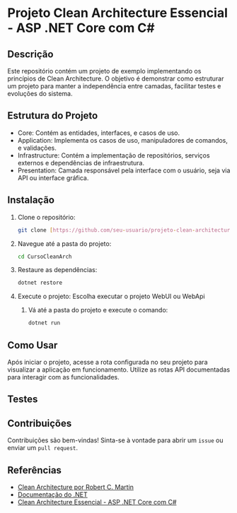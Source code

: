 # Projeto Clean Architecture Essencial - ASP .NET Core com C#

## Descrição

Este repositório contém um projeto de exemplo implementando os princípios de Clean Architecture. O objetivo é demonstrar como estruturar um projeto para manter a independência entre camadas, facilitar testes e evoluções do sistema.

## Estrutura do Projeto
- Core: Contém as entidades, interfaces, e casos de uso.
- Application: Implementa os casos de uso, manipuladores de comandos, e validações.
- Infrastructure: Contém a implementação de repositórios, serviços externos e dependências de infraestrutura.
- Presentation: Camada responsável pela interface com o usuário, seja via API ou interface gráfica.

## Instalação

1. Clone o repositório:
    ```bash
    git clone [https://github.com/seu-usuario/projeto-clean-architecture.git](https://github.com/GabrielHNE/CursoCleanArch.git)
    ```
2. Navegue até a pasta do projeto:
    ```bash
    cd CursoCleanArch
    ```
3. Restaure as dependências:
    ```bash
    dotnet restore
    ```

4. Execute o projeto: Escolha executar o projeto WebUI ou WebApi
    1. Vá até a pasta do projeto e execute o comando:
        ```bash
        dotnet run
        ```
## Como Usar

Após iniciar o projeto, acesse a rota configurada no seu projeto para visualizar a aplicação em funcionamento. Utilize as rotas API documentadas para interagir com as funcionalidades.

## Testes

## Contribuições

Contribuições são bem-vindas! Sinta-se à vontade para abrir um `issue` ou enviar um `pull request`.

## Referências
- [Clean Architecture por Robert C. Martin](https://amzn.to/3Qs8SzY)
- [Documentação do .NET](https://docs.microsoft.com/en-us/dotnet/)
- [Clean Architecture Essencial - ASP .NET Core com C#](https://www.udemy.com/course/clean-architecture-essencial-asp-net-core-com-c/)
